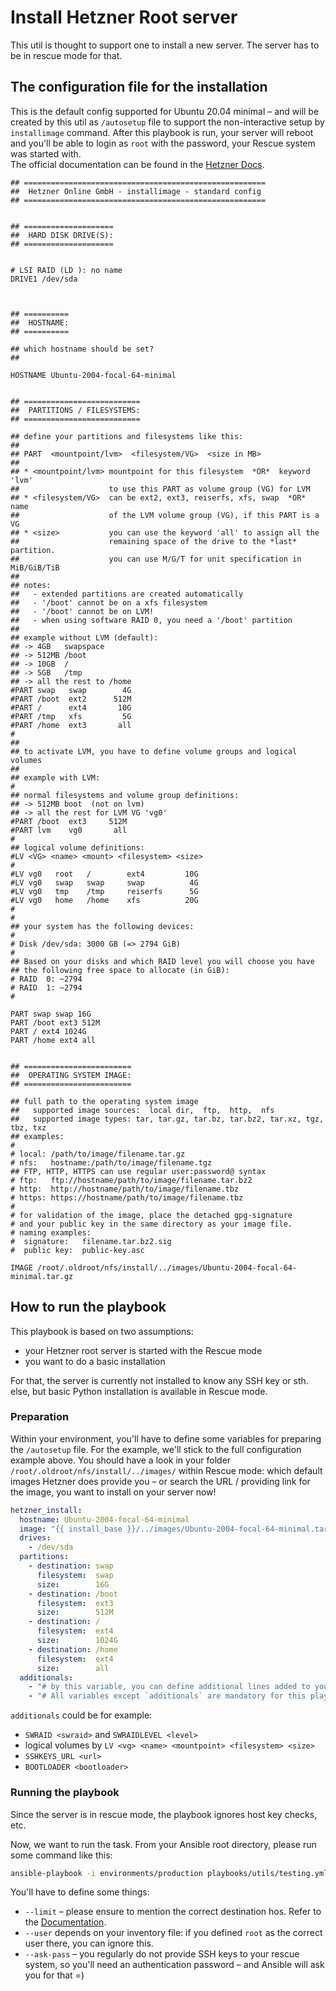 # Install Hetzner Root server

This util is thought to support one to install a new server. The server has to be in rescue mode for that.

## The configuration file for the installation

This is the default config supported for Ubuntu 20.04 minimal – and will be created by this util as `/autosetup` file to support the non-interactive setup by `installimage` command. After this playbook is run, your server will reboot and you'll be able to login as `root` with the password, your Rescue system was started with.  
The official documentation can be found in the [Hetzner Docs](https://docs.hetzner.com/robot/dedicated-server/operating-systems/installimage/).

```
## ======================================================
##  Hetzner Online GmbH - installimage - standard config
## ======================================================


## ====================
##  HARD DISK DRIVE(S):
## ====================


# LSI RAID (LD ): no name
DRIVE1 /dev/sda



## ==========
##  HOSTNAME:
## ==========

## which hostname should be set?
##

HOSTNAME Ubuntu-2004-focal-64-minimal


## ==========================
##  PARTITIONS / FILESYSTEMS:
## ==========================

## define your partitions and filesystems like this:
##
## PART  <mountpoint/lvm>  <filesystem/VG>  <size in MB>
##
## * <mountpoint/lvm> mountpoint for this filesystem  *OR*  keyword 'lvm'
##                    to use this PART as volume group (VG) for LVM
## * <filesystem/VG>  can be ext2, ext3, reiserfs, xfs, swap  *OR*  name
##                    of the LVM volume group (VG), if this PART is a VG
## * <size>           you can use the keyword 'all' to assign all the
##                    remaining space of the drive to the *last* partition.
##                    you can use M/G/T for unit specification in MiB/GiB/TiB
##
## notes:
##   - extended partitions are created automatically
##   - '/boot' cannot be on a xfs filesystem
##   - '/boot' cannot be on LVM!
##   - when using software RAID 0, you need a '/boot' partition
##
## example without LVM (default):
## -> 4GB   swapspace
## -> 512MB /boot
## -> 10GB  /
## -> 5GB   /tmp
## -> all the rest to /home
#PART swap   swap        4G
#PART /boot  ext2      512M
#PART /      ext4       10G
#PART /tmp   xfs         5G
#PART /home  ext3       all
#
##
## to activate LVM, you have to define volume groups and logical volumes
##
## example with LVM:
#
## normal filesystems and volume group definitions:
## -> 512MB boot  (not on lvm)
## -> all the rest for LVM VG 'vg0'
#PART /boot  ext3     512M
#PART lvm    vg0       all
#
## logical volume definitions:
#LV <VG> <name> <mount> <filesystem> <size>
#
#LV vg0   root   /        ext4         10G
#LV vg0   swap   swap     swap          4G
#LV vg0   tmp    /tmp     reiserfs      5G
#LV vg0   home   /home    xfs          20G
#
#
## your system has the following devices:
#
# Disk /dev/sda: 3000 GB (=> 2794 GiB) 
#
## Based on your disks and which RAID level you will choose you have
## the following free space to allocate (in GiB):
# RAID  0: ~2794
# RAID  1: ~2794
#

PART swap swap 16G
PART /boot ext3 512M
PART / ext4 1024G
PART /home ext4 all


## ========================
##  OPERATING SYSTEM IMAGE:
## ========================

## full path to the operating system image
##   supported image sources:  local dir,  ftp,  http,  nfs
##   supported image types: tar, tar.gz, tar.bz, tar.bz2, tar.xz, tgz, tbz, txz
## examples:
#
# local: /path/to/image/filename.tar.gz
# nfs:   hostname:/path/to/image/filename.tgz
## FTP, HTTP, HTTPS can use regular user:password@ syntax
# ftp:   ftp://hostname/path/to/image/filename.tar.bz2
# http:  http://hostname/path/to/image/filename.tbz
# https: https://hostname/path/to/image/filename.tbz
#
# for validation of the image, place the detached gpg-signature
# and your public key in the same directory as your image file.
# naming examples:
#  signature:   filename.tar.bz2.sig
#  public key:  public-key.asc

IMAGE /root/.oldroot/nfs/install/../images/Ubuntu-2004-focal-64-minimal.tar.gz
```

## How to run the playbook

This playbook is based on two assumptions:

* your Hetzner root server is started with the Rescue mode
* you want to do a basic installation

For that, the server is currently not installed to know any SSH key or sth. else, but basic Python installation is available in Rescue mode.

### Preparation

Within your environment, you'll have to define some variables for preparing the `/autosetup` file. For the example, we'll stick to the full configuration example above. You should have a look in your folder `/root/.oldroot/nfs/install/../images/` within Rescue mode: which default images Hetzner does provide you – or search the URL / providing link for the image, you want to install on your server now!

```yml
hetzner_install:
  hostname: Ubuntu-2004-focal-64-minimal
  image: "{{ install_base }}/../images/Ubuntu-2004-focal-64-minimal.tar.gz"
  drives:
    - /dev/sda
  partitions:
    - destination: swap
      filesystem:  swap
      size:        16G
    - destination: /boot
      filesystem:  ext3
      size:        512M
    - destination: /
      filesystem:  ext4
      size:        1024G
    - destination: /home
      filesystem:  ext4
      size:        all
  additionals:
    - "# by this variable, you can define additional lines added to your `/autosetup` file."
    - "# All variables except `additionals` are mandatory for this playbook!"
```

`additionals` could be for example:

* `SWRAID <swraid>` and `SWRAIDLEVEL <level>`
* logical volumes by `LV <vg> <name> <mountpoint> <filesystem> <size>`
* `SSHKEYS_URL <url>`
* `BOOTLOADER <bootloader>`

### Running the playbook

Since the server is in rescue mode, the playbook ignores host key checks, etc.

Now, we want to run the task. From your Ansible root directory, please run some command like this:

```sh
ansible-playbook -i environments/production playbooks/utils/testing.yml --limit "server_alias" --user root --ask-pass
```

You'll have to define some things:

* `--limit` – please ensure to mention the correct destination hos. Refer to the [Documentation](https://ansible-tips-and-tricks.readthedocs.io/en/latest/ansible/commands/#limiting-playbooktask-runs).
* `--user` depends on your inventory file: if you defined `root` as the correct user there, you can ignore this.
* `--ask-pass` – you regularly do not provide SSH keys to your rescue system, so you'll need an authentication password – and Ansible will ask you for that =)
